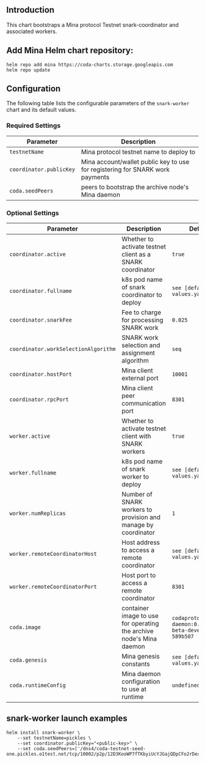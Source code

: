 ## Introduction

This chart bootstraps a Mina protocol Testnet snark-coordinator and associated workers.

## Add Mina Helm chart repository:

 ```console
 helm repo add mina https://coda-charts.storage.googleapis.com
 helm repo update
 ```

## Configuration

The following table lists the configurable parameters of the `snark-worker` chart and its default values.

### Required Settings

Parameter | Description
--- | ---
`testnetName` | Mina protocol testnet name to deploy to
`coordinator.publicKey` | Mina account/wallet public key to use for registering for SNARK work payments
`coda.seedPeers` | peers to bootstrap the archive node's Mina daemon

### Optional Settings

Parameter | Description | Default
--- | --- | ---
`coordinator.active` | Whether to activate testnet client as a SNARK coordinator | `true`
`coordinator.fullname` | k8s pod name of snark coordinator to deploy | `see [default] values.yaml`
`coordinator.snarkFee` | Fee to charge for processing SNARK work | `0.025`
`coordinator.workSelectionAlgorithm` | SNARK work selection and assignment algorithm | `seq`
`coordinator.hostPort` | Mina client external port | `10001`
`coordinator.rpcPort` | Mina client peer communication port | `8301`
`worker.active` | Whether to activate testnet client with SNARK workers | `true`
`worker.fullname` | k8s pod name of snark worker to deploy | `see [default] values.yaml`
`worker.numReplicas` | Number of SNARK workers to provision and manage by coordinator | `1`
`worker.remoteCoordinatorHost` | Host address to access a remote coordinator | `see [default] values.yaml`
`worker.remoteCoordinatorPort` | Host port to access a remote coordinator | `8301`
`coda.image` | container image to use for operating the archive node's Mina daemon | `codaprotocol/coda-daemon:0.0.12-beta-develop-589b507`
`coda.genesis` | Mina genesis constants | `see [defaults] values.yaml`
`coda.runtimeConfig` | Mina daemon configuration to use at runtime | `undefined`

## snark-worker launch examples

```console
helm install snark-worker \
    --set testnetName=pickles \
    --set coordinator.publicKey="<public-key>" \
    --set coda.seedPeers=['/dns4/coda-testnet-seed-one.pickles.o1test.net/tcp/10002/p2p/12D3KooWP7fTKbyiUcYJGajQDpCFo2rDexgTHFJTxCH8jvcL1eAH]
```
